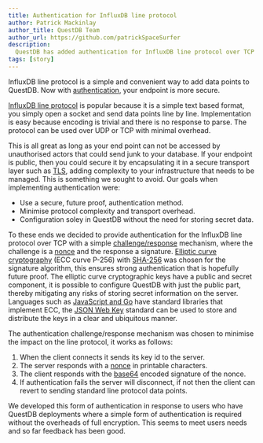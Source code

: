 ```yaml
---
title: Authentication for InfluxDB line protocol
author: Patrick Mackinlay
author_title: QuestDB Team
author_url: https://github.com/patrickSpaceSurfer
description:
  QuestDB has added authentication for InfluxDB line protocol over TCP
tags: [story]
---
```


InfluxDB line protocol is a simple and convenient way to add data points to QuestDB. Now with [authentication](/docs/reference/api/influxdb/#authentication), your endpoint is more secure.

<!--truncate-->

[InfluxDB line protocol](/docs/reference/api/influxdb) is popular because it is a simple text based format, you simply open a socket and send data points line by line. Implementation is easy because encoding is trivial and there is no response to parse. The protocol can be used over UDP or TCP with minimal overhead.

This is all great as long as your end point can not be accessed by unauthorised actors that could send junk to your database. If your endpoint is public, then you could secure it by encapsulating it in a secure transport layer such as [TLS](https://en.wikipedia.org/wiki/Transport_Layer_Security), adding complexity to your infrastructure that needs to be managed. This is something we sought to avoid. Our goals when implementing authentication were:

* Use a secure, future proof, authentication method.
* Minimise protocol complexity and transport overhead.
* Configuration soley in QuestDB without the need for storing secret data.

To these ends we decided to provide authentication for the InfluxDB line protocol over TCP with a simple [challenge/response](https://en.wikipedia.org/wiki/Challenge%E2%80%93response_authentication) mechanism, where the challenge is a [nonce](https://en.wikipedia.org/wiki/Cryptographic_nonce) and the response a signature. [Elliptic curve cryptography](https://en.wikipedia.org/wiki/Elliptic-curve_cryptography) (ECC curve P-256) with [SHA-256](https://en.wikipedia.org/wiki/SHA-2) was chosen for the signature algorithm, this ensures strong authentication that is hopefully future proof. The elliptic curve cryptographic keys have a public and secret component, it is possible to configure QuestDB with just the public part, thereby mitigating any risks of storing secret information on the server. Languages such as [JavaScript and Go](/docs/develop/insert-data/#influxdb-line-protocol) have standard libraries that implement ECC, the [JSON Web Key](https://tools.ietf.org/html/rfc7517) standard can be used to store and distribute the keys in a clear and ubiquitous manner.

The authentication challenge/response mechanism was chosen to minimise the impact on the line protocol, it works as follows:
1. When the client connects it sends its key id to the server.
2. The server responds with a [nonce](https://en.wikipedia.org/wiki/Cryptographic_nonce) in printable characters.
3. The client responds with the [base64](https://en.wikipedia.org/wiki/Base64) encoded signature of the nonce.
4. If authentication fails the server will disconnect, if not then the client can revert to sending standard line protocol data points.

We developed this form of authentication in response to users who have QuestDB deployments where a simple form of authentication is required without the overheads of full encryption. This seems to meet users needs and so far feedback has been good.
